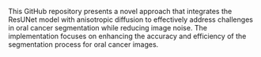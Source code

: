 This GitHub repository presents a novel approach that integrates the ResUNet model with anisotropic diffusion to effectively address challenges in oral cancer segmentation while reducing image noise. The implementation focuses on enhancing the accuracy and efficiency of the segmentation process for oral cancer images.
